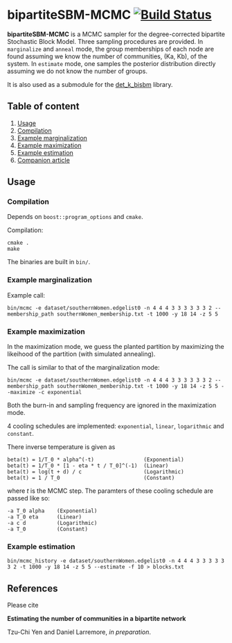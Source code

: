 # bipartiteSBM-MCMC  [![Build Status](https://travis-ci.org/junipertcy/bipartiteSBM-MCMC.svg?branch=master)](https://travis-ci.org/junipertcy/bipartiteSBM-MCMC)

**bipartiteSBM-MCMC** is a MCMC sampler for the degree-corrected bipartite Stochastic Block Model. Three sampling procedures are provided. In `marginalize` and `anneal` mode, the group memberships of each node are found assuming we know the number of communities, (Ka, Kb), of the system. In `estimate` mode, one samples the posterior distribution directly assuming we do not know the number of groups.

It is also used as a submodule for the [det_k_bisbm](https://github.com/junipertcy/det_k_bisbm) library.

## Table of content

1. [Usage](#usage)
  1. [Compilation](#compilation)
  2. [Example marginalization](#example-marginalization)
  3. [Example maximization](#example-maximization)
  3. [Example estimation](#example-estimation)
2. [Companion article](#companion-article)


## Usage

### Compilation

Depends on `boost::program_options` and `cmake`.

Compilation:

	cmake .
	make

The binaries are built in `bin/`.

### Example marginalization

Example call:

	bin/mcmc -e dataset/southernWomen.edgelist0 -n 4 4 4 3 3 3 3 3 3 2 --membership_path southernWomen_membership.txt -t 1000 -y 18 14 -z 5 5


### Example maximization

In the maximization mode, we guess the planted partition by maximizing the likeihood of the partition (with simulated 
annealing).

The call is similar to that of the marginalization mode:

	bin/mcmc -e dataset/southernWomen.edgelist0 -n 4 4 4 3 3 3 3 3 3 2 --membership_path southernWomen_membership.txt -t 1000 -y 18 14 -z 5 5 --maximize -c exponential

Both the burn-in and sampling frequency are ignored in the maximization mode.

4 cooling schedules are implemented: `exponential`, `linear`, `logarithmic` and `constant`.

There inverse temperature is given as

    beta(t) = 1/T_0 * alpha^(-t)                (Exponential)
    beta(t) = 1/T_0 * [1 - eta * t / T_0]^(-1)  (Linear)
    beta(t) = log(t + d) / c                    (Logarithmic)
    beta(t) = 1 / T_0                           (Constant)

where $t$ is the MCMC step. The paramters of these cooling schedule are passed like so:

	-a T_0 alpha    (Exponential)
	-a T_0 eta      (Linear)
	-a c d          (Logarithmic)
	-a T_0          (Constant)

### Example estimation

    bin/mcmc_history -e dataset/southernWomen.edgelist0 -n 4 4 4 3 3 3 3 3 3 2 -t 1000 -y 18 14 -z 5 5 --estimate -f 10 > blocks.txt

## References

Please cite

**Estimating the number of communities in a bipartite network**

Tzu-Chi Yen and Daniel Larremore, *in preparation*.
